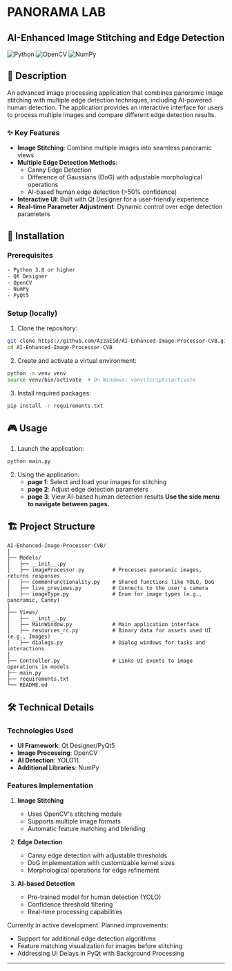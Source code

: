 # PANORAMA LAB
## AI-Enhanced Image Stitching and Edge Detection

![Python](https://img.shields.io/badge/python-3670A0?style=for-the-badge&logo=python&logoColor=ffdd54) 
![OpenCV](https://img.shields.io/badge/opencv-%23white.svg?style=for-the-badge&logo=opencv&logoColor=white) 
![NumPy](https://img.shields.io/badge/numpy-%23013243.svg?style=for-the-badge&logo=numpy&logoColor=white)
## 📝 Description

An advanced image processing application that combines panoramic image stitching with multiple edge detection techniques, including AI-powered human detection. The application provides an interactive interface for users to process multiple images and compare different edge detection results.

### ✨ Key Features

- **Image Stitching**: Combine multiple images into seamless panoramic views
- **Multiple Edge Detection Methods**:
  - Canny Edge Detection
  - Difference of Gaussians (DoG) with adjustable morphological operations
  - AI-based human edge detection (>50% confidence)
- **Interactive UI**: Built with Qt Designer for a user-friendly experience
- **Real-time Parameter Adjustment**: Dynamic control over edge detection parameters

## 🚀 Installation

### Prerequisites

```bash
- Python 3.8 or higher
- Qt Designer
- OpenCV
- NumPy
- PyQt5
```

### Setup (locally)

1. Clone the repository:
```bash
git clone https://github.com/AzzaEid/AI-Enhanced-Image-Processor-CVB.git
cd AI-Enhanced-Image-Processor-CVB
```

2. Create and activate a virtual environment:
```bash
python -m venv venv
source venv/bin/activate  # On Windows: venv\Scripts\activate
```

3. Install required packages:
```bash
pip install -r requirements.txt
```

## 🎮 Usage

1. Launch the application:
```bash
python main.py
```

2. Using the application:
   - **page 1**: Select and load your images for stitching
   - **page 2**: Adjust edge detection parameters
   - **page 3**: View AI-based human detection results
      **Use the side menu to navigate between pages.**


## 🏗️ Project Structure

```
AI-Enhanced-Image-Processor-CVB/
│
├── Models/
│   ├── __init__.py
│   ├── imageProcessor.py         # Processes panoramic images, returns responses
│   ├── commonFunctionality.py    # Shared functions like YOLO, DoG
│   ├── live_previews.py          # Connects to the user's camera
│   ├── imageType.py              # Enum for image types (e.g., panoramic, Canny)
│
├── Views/
│   ├── __init__.py
│   ├── MainWindow.py             # Main application interface
│   ├── resources_rc.py           # Binary data for assets used UI (e.g., Images)
│   ├── dialogs.py                # Dialog windows for tasks and interactions
│
├── Controller.py                 # Links UI events to image operations in models
├── main.py                       
├── requirements.txt
└── README.md
```

## 🛠️ Technical Details

### Technologies Used

- **UI Framework**: Qt Designer/PyQt5
- **Image Processing**: OpenCV
- **AI Detection**: YOLO11
- **Additional Libraries**: NumPy

### Features Implementation

1. **Image Stitching**
   - Uses OpenCV's stitching module
   - Supports multiple image formats
   - Automatic feature matching and blending

2. **Edge Detection**
   - Canny edge detection with adjustable thresholds
   - DoG implementation with customizable kernel sizes
   - Morphological operations for edge refinement

3. **AI-based Detection**
   - Pre-trained model for human detection (YOLO)
   - Confidence threshold filtering
   - Real-time processing capabilities


Currently in active development. Planned improvements:
- Support for additional edge detection algorithms
- Feature matching visualization for images before stitching
- Addressing UI Delays in PyQt with Background Processing 

---